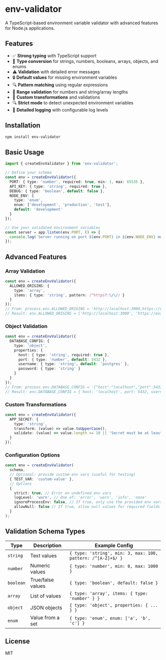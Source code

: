 # env-validator

A TypeScript-based environment variable validator with advanced features for Node.js applications.

## Features

- ✅ **Strong typing** with TypeScript support
- 🔄 **Type conversion** for strings, numbers, booleans, arrays, objects, and enums
- ⚠️ **Validation** with detailed error messages
- 🔒 **Default values** for missing environment variables
- 🔍 **Pattern matching** using regular expressions
- 📏 **Range validation** for numbers and string/array lengths
- 🧩 **Custom transformations** and validations
- 🔍 **Strict mode** to detect unexpected environment variables
- 📝 **Detailed logging** with configurable log levels

## Installation

```bash
npm install env-validator
```

## Basic Usage

```typescript
import { createEnvValidator } from 'env-validator';

// Define your schema
const env = createEnvValidator({
  PORT: { type: 'number', required: true, min: 1, max: 65535 },
  API_KEY: { type: 'string', required: true },
  DEBUG: { type: 'boolean', default: false },
  NODE_ENV: { 
    type: 'enum',
    enum: ['development', 'production', 'test'],
    default: 'development'
  }
});

// Use your validated environment variables
const server = app.listen(env.PORT, () => {
  console.log(`Server running on port ${env.PORT} in ${env.NODE_ENV} mode`);
});
```

## Advanced Features

### Array Validation

```typescript
const env = createEnvValidator({
  ALLOWED_ORIGINS: {
    type: 'array',
    items: { type: 'string', pattern: /^https?:\/\// }
  }
});
// From: process.env.ALLOWED_ORIGINS = 'http://localhost:3000,https://example.com'
// Result: env.ALLOWED_ORIGINS = ['http://localhost:3000', 'https://example.com']
```

### Object Validation

```typescript
const env = createEnvValidator({
  DATABASE_CONFIG: {
    type: 'object',
    properties: {
      host: { type: 'string', required: true },
      port: { type: 'number', default: 5432 },
      username: { type: 'string', default: 'postgres' },
      password: { type: 'string' }
    }
  }
});
// From: process.env.DATABASE_CONFIG = '{"host":"localhost","port":5432}'
// Result: env.DATABASE_CONFIG = { host: 'localhost', port: 5432, username: 'postgres' }
```

### Custom Transformations

```typescript
const env = createEnvValidator({
  APP_SECRET: {
    type: 'string',
    transform: (value) => value.toUpperCase(),
    validate: (value) => value.length >= 10 || 'Secret must be at least 10 characters'
  }
});
```

### Configuration Options

```typescript
const env = createEnvValidator(
  schema,
  // Optional: provide custom env vars (useful for testing)
  { TEST_VAR: 'custom-value' },
  // Options
  {
    strict: true, // Error on undefined env vars
    logLevel: 'warn', // One of: 'error', 'warn', 'info', 'none'
    ignoreProcessEnv: false, // If true, only use the provided env vars
    allowNull: false // If true, allow null values for required fields
  }
);
```

## Validation Schema Types

| Type | Description | Example Config |
|------|-------------|----------------|
| `string` | Text values | `{ type: 'string', min: 3, max: 100, pattern: /^[A-Z]+$/ }` |
| `number` | Numeric values | `{ type: 'number', min: 0, max: 1000 }` |
| `boolean` | True/false values | `{ type: 'boolean', default: false }` |
| `array` | List of values | `{ type: 'array', items: { type: 'number' } }` |
| `object` | JSON objects | `{ type: 'object', properties: { ... } }` |
| `enum` | Value from a set | `{ type: 'enum', enum: ['a', 'b', 'c'] }` |

## License

MIT